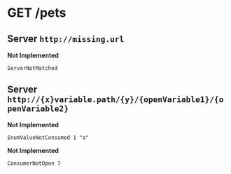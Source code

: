 # **GET** /pets

## Server `http://missing.url`

**Not Implemented**

    ServerNotMatched

## Server `http://{x}variable.path/{y}/{openVariable1}/{openVariable2}`

**Not Implemented**

    EnumValueNotConsumed 1 "a"

**Not Implemented**

    ConsumerNotOpen 7
